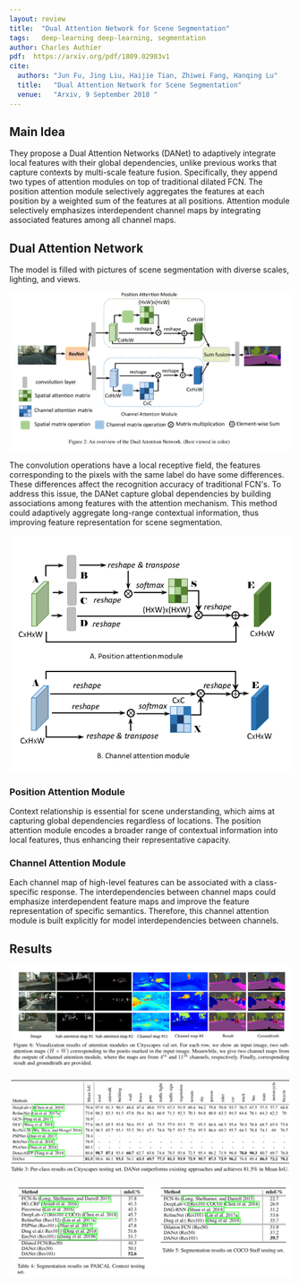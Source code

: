 ```yaml
---
layout: review
title:  "Dual Attention Network for Scene Segmentation"
tags:   deep-learning deep-learning, segmentation
author: Charles Authier
pdf:  https://arxiv.org/pdf/1809.02983v1
cite:
  authors: "Jun Fu, Jing Liu, Haijie Tian, Zhiwei Fang, Hanqing Lu"
  title:   "Dual Attention Network for Scene Segmentation"
  venue:   "Arxiv, 9 September 2018 "
---
```


## Main Idea
They propose a Dual Attention  Networks  (DANet) to adaptively integrate local features with their global dependencies, unlike previous works that capture contexts by multi-scale feature fusion.
Specifically, they append two types of attention modules on top of traditional dilated  FCN. The position attention module selectively aggregates the features at each position by a weighted sum of the features at all positions. Attention module selectively emphasizes interdependent channel maps by integrating associated features among all channel maps.


## Dual Attention Network
The model is filled with pictures of scene segmentation with diverse scales, lighting, and views.

![](/article/images/DANSS/network.png)

The convolution operations have a local receptive field, the features corresponding to the pixels with the same label do have some differences.
These differences affect the recognition accuracy of traditional FCN's.
To address this issue, the DANet capture global dependencies by building associations among features with the attention mechanism.
This method could adaptively aggregate long-range contextual information, thus improving feature representation for scene segmentation.

![](/article/images/DANSS/models.png)

### Position Attention Module
Context relationship is essential for scene understanding, which aims at capturing global dependencies regardless of locations.
The position attention module encodes a broader range of contextual information into local features, thus enhancing their representative capacity.

### Channel Attention Module
Each channel map of high-level features can be associated with a class-specific response.
The interdependencies between channel maps could emphasize interdependent feature maps and improve the feature representation of specific semantics.
Therefore, this channel attention module is built explicitly for model interdependencies between
channels.

## Results

![](/article/images/DANSS/image.png)

![](/article/images/DANSS/table.png)

![](/article/images/DANSS/2table.png)
